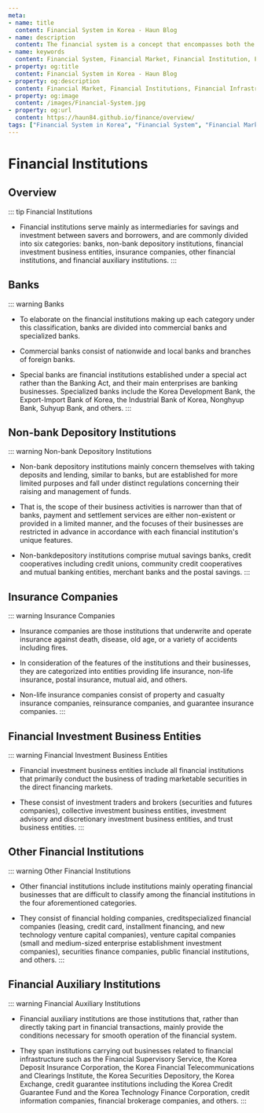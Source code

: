 ```yaml
---
meta:
- name: title
  content: Financial System in Korea - Haun Blog
- name: description
  content: The financial system is a concept that encompasses both the financial market and financial institutions and the financial infrastructure such as laws and practices that form, operate and function smoothly, and the payment and settlement system
- name: keywords
  content: Financial System, Financial Market, Financial Institution, Financial Infrastructure
- property: og:title
  content: Financial System in Korea - Haun Blog
- property: og:description
  content: Financial Market, Financial Institutions, Financial Infrastructure
- property: og:image
  content: /images/Financial-System.jpg
- property: og:url
  content: https://haun84.github.io/finance/overview/
tags: ["Financial System in Korea", "Financial System", "Financial Market", "Financial Institution", "Financial Infrastructure"]
---
```


# Financial Institutions

## Overview

::: tip Financial Institutions
* Financial institutions serve mainly as intermediaries for savings and investment between savers and borrowers, and are commonly divided into six categories: banks, non-bank depository institutions, financial investment business entities, insurance companies, other financial institutions, and financial auxiliary institutions.
:::

## Banks

::: warning Banks
* To elaborate on the financial institutions making up each category under this classification, banks are divided into commercial banks and specialized banks.
  
* Commercial banks consist of nationwide and local banks and branches of foreign banks.
  
* Special banks are financial institutions established under a special act rather than the Banking Act, and their main enterprises are banking businesses. Specialized banks include the Korea Development Bank, the Export-Import Bank of Korea, the Industrial Bank of Korea, Nonghyup Bank, Suhyup Bank, and others.
:::

## Non-bank Depository Institutions

::: warning Non-bank Depository Institutions
* Non-bank depository institutions mainly concern themselves with taking deposits and lending, similar to banks, but are established for more limited purposes and fall under distinct regulations concerning their raising and management of funds.
  
* That is, the scope of their business activities is narrower than that of banks, payment and settlement services are either non-existent or provided in a limited manner, and the focuses of their businesses are restricted in advance in accordance with each financial institution's unique features. 
  
* Non-bankdepository institutions comprise mutual savings banks, credit cooperatives including credit unions, community credit cooperatives and mutual banking entities, merchant banks and the postal savings.
:::

## Insurance Companies

::: warning Insurance Companies
* Insurance companies are those institutions that underwrite and operate insurance against death, disease, old age, or a variety of accidents including fires. 
  
* In consideration of the features of the institutions and their businesses, they are categorized into entities providing life insurance, non-life insurance, postal insurance, mutual aid, and others.
  
* Non-life insurance companies consist of property and casualty insurance companies, reinsurance companies, and guarantee insurance companies.
:::

## Financial Investment Business Entities

::: warning Financial Investment Business Entities
* Financial investment business entities include all financial institutions that primarily conduct the business of trading marketable securities in the direct financing markets. 
  
* These consist of investment traders and brokers (securities and futures companies), collective investment business entities, investment advisory and discretionary investment business entities, and trust business entities.
:::

## Other Financial Institutions

::: warning Other Financial Institutions
* Other financial institutions include institutions mainly operating financial businesses that are difficult to classify among the financial institutions in the four aforementioned categories. 
  
* They consist of financial holding companies, creditspecialized financial companies (leasing, credit card, installment financing, and new technology venture capital companies), venture capital companies (small and medium-sized enterprise establishment investment companies), securities finance companies, public financial institutions, and others.
:::

## Financial Auxiliary Institutions

::: warning Financial Auxiliary Institutions
* Financial auxiliary institutions are those institutions that, rather than directly taking part in financial transactions, mainly provide the conditions necessary for smooth operation of the financial system.
  
* They span institutions carrying out businesses related to financial infrastructure such as the Financial Supervisory Service, the Korea Deposit Insurance Corporation, the Korea Financial Telecommunications and Clearings Institute, the Korea Securities Depository, the Korea Exchange, credit guarantee institutions including the Korea Credit Guarantee Fund and the Korea Technology Finance Corporation, credit information companies, financial brokerage companies, and others.
:::